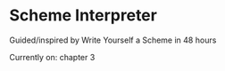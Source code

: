 # Scheme Interpreter
Guided/inspired by Write Yourself a Scheme in 48 hours

Currently on: chapter 3
